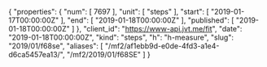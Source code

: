 {
  "properties": {
    "num": [
      7697
    ],
    "unit": [
      "steps"
    ],
    "start": [
      "2019-01-17T00:00:00Z"
    ],
    "end": [
      "2019-01-18T00:00:00Z"
    ],
    "published": [
      "2019-01-18T00:00:00Z"
    ]
  },
  "client_id": "https://www-api.jvt.me/fit",
  "date": "2019-01-18T00:00:00Z",
  "kind": "steps",
  "h": "h-measure",
  "slug": "2019/01/f68se",
  "aliases": [
    "/mf2/af1ebb9d-e0de-4fd3-a1e4-d6ca5457ea13/",
    "/mf2/2019/01/f68SE"
  ]
}
